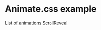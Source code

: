 # Animate.css example

[List of animations](https://github.com/daneden/animate.css#basic-usage)
[ScrollReveal](https://github.com/jlmakes/scrollreveal)

